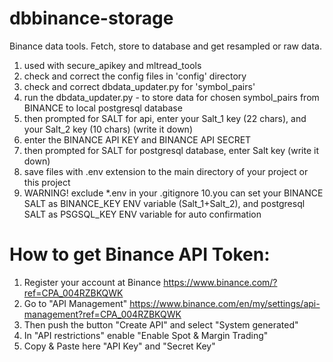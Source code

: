 # dbbinance-storage
Binance data tools. Fetch, store to database and get resampled or raw data.

1. used with secure_apikey and mltread_tools
2. check and correct the config files in 'config' directory
3. check and correct dbdata_updater.py for 'symbol_pairs'
4. run the dbdata_updater.py - to store data for chosen symbol_pairs from BINANCE to local postgresql database
5. then prompted for SALT for api, enter your Salt_1 key (22 chars), and your Salt_2 key (10 chars) (write it down)
6. enter the BINANCE API KEY and BINANCE API SECRET
7. then prompted for SALT for postgresql database, enter Salt key (write it down)
8. save files with .env extension to the main directory of your project or this project
9. WARNING! exclude *.env in your .gitignore
10.you can set your BINANCE SALT as BINANCE_KEY ENV variable (Salt_1+Salt_2), and postgresql SALT as PSGSQL_KEY ENV variable for auto confirmation

# How to get Binance API Token:
1. Register your account at Binance https://www.binance.com/?ref=CPA_004RZBKQWK
2. Go to "API Management" https://www.binance.com/en/my/settings/api-management?ref=CPA_004RZBKQWK
3. Then push the button "Create API" and select "System generated"
4. In "API restrictions" enable "Enable Spot & Margin Trading"
5. Copy & Paste here "API Key" and "Secret Key"
